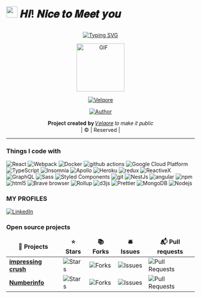 <h1><img src="https://emojis.slackmojis.com/emojis/images/1531849430/4246/blob-sunglasses.gif?1531849430" width="30"/> 𝑯𝒊! 𝑵𝒊𝒄𝒆 𝒕𝒐 𝑴𝒆𝒆𝒕 𝒚𝒐𝒖</h1>

## <!-- Typing SVG -->
<p align="center">
    <a href="https://git.io/J0hKr">
        <img
        src="https://readme-typing-svg.herokuapp.com?size=30&width=800&lines=𝑰+𝒂𝒎+𝑽𝒆𝒍𝒒𝒐𝒓𝒆.+𝑾𝒆𝒍𝒄𝒐𝒎𝒆+𝒕𝒐+𝑴𝒚+𝑷𝒓𝒐𝒇𝒊𝒍𝒆"
            alt="Typing SVG"
        />
    </a>
</p>

<div align="center">
  <p align="center">
<img src="Devill.jpeg" alt="GIF" width="128" height="128"/>
</p>
 <p align="center">
<a href="mailto:AYUsHtyagi_213@proton.me"><img title="Velqore" src="https://img.shields.io/badge/Velqore-red?colorA=%23ff0000&colorB=%23017e40&style=for-the-badge"></a>
</p>
  <p align="center">
<a href="https://wa.me//+918130784851"><img title="Author" src="https://img.shields.io/badge/Author-Velqore/Hackthcamera?color=blue&style=for-the-badge&logo=whatsapp"></a>
</p>
</div>
<p align="center">
 𝐏𝐫𝐨𝐣𝐞𝐜𝐭 𝐜𝐫𝐞𝐚𝐭𝐞𝐝 𝐛𝐲 <a href="https://github.com/Velqore/">𝑉𝑒𝑙𝑞𝑜𝑟𝑒</a> 𝑡𝑜 𝑚𝑎𝑘𝑒 𝑖𝑡 𝑝𝑢𝑏𝑙𝑖𝑐
    <br>
       | © |
        Reserved |
    <br> 
</p>

----
<h3>Things I code with</h3>
<p>
  <img alt="React" src="https://img.shields.io/badge/-React-45b8d8?style=flat-square&logo=react&logoColor=white" />
  <img alt="Webpack" src="https://img.shields.io/badge/-Webpack-8DD6F9?style=flat-square&logo=webpack&logoColor=white" /> 
  <img alt="Docker" src="https://img.shields.io/badge/-Docker-46a2f1?style=flat-square&logo=docker&logoColor=white" />
  <img alt="github actions" src="https://img.shields.io/badge/-Github_Actions-2088FF?style=flat-square&logo=github-actions&logoColor=white" />
  <img alt="Google Cloud Platform" src="https://img.shields.io/badge/-Google_Cloud_Platform-1a73e8?style=flat-square&logo=google-cloud&logoColor=white" />
  <img alt="TypeScript" src="https://img.shields.io/badge/-TypeScript-007ACC?style=flat-square&logo=typescript&logoColor=white" />
  <img alt="Insomnia" src="https://img.shields.io/badge/-Insomnia-5849BE?style=flat-square&logo=insomnia&logoColor=white" />
  <img alt="Apollo" src="https://img.shields.io/badge/-Apollo%20GraphQL-311C87?style=flat-square&logo=apollo-graphql&logoColor=white" />
  <img alt="Heroku" src="https://img.shields.io/badge/-Heroku-430098?style=flat-square&logo=heroku&logoColor=white" />
  <img alt="redux" src="https://img.shields.io/badge/-Redux-764ABC?style=flat-square&logo=redux&logoColor=white" />
  <img alt="ReactiveX" src="https://img.shields.io/badge/-RxJs-B7178C?style=flat-square&logo=reactivex&logoColor=white" />
  <img alt="GraphQL" src="https://img.shields.io/badge/-GraphQL-E10098?style=flat-square&logo=graphql&logoColor=white" />
  <img alt="Sass" src="https://img.shields.io/badge/-Sass-CC6699?style=flat-square&logo=sass&logoColor=white" />
  <img alt="Styled Components" src="https://img.shields.io/badge/-Styled_Components-db7092?style=flat-square&logo=styled-components&logoColor=white" />
  <img alt="git" src="https://img.shields.io/badge/-Git-F05032?style=flat-square&logo=git&logoColor=white" />
  <img alt="NestJs" src="https://img.shields.io/badge/-NestJs-ea2845?style=flat-square&logo=nestjs&logoColor=white" />
  <img alt="angular" src="https://img.shields.io/badge/-Angular-DD0031?style=flat-square&logo=angular&logoColor=white" />
  <img alt="npm" src="https://img.shields.io/badge/-NPM-CB3837?style=flat-square&logo=npm&logoColor=white" />
  <img alt="html5" src="https://img.shields.io/badge/-HTML5-E34F26?style=flat-square&logo=html5&logoColor=white" />
  <img alt="Brave browser" src="https://img.shields.io/badge/-Brave_Browser-FB542B?style=flat-square&logo=brave&logoColor=white" />
  <img alt="Rollup" src="https://img.shields.io/badge/-Rollup-EC4A3F?style=flat-square&logo=rollup.js&logoColor=white" />
  <img alt="d3js" src="https://img.shields.io/badge/-D3.js-F9A03C?style=flat-square&logo=d3.js&logoColor=white" />
  <img alt="Prettier" src="https://img.shields.io/badge/-Prettier-F7B93E?style=flat-square&logo=prettier&logoColor=white" />
  <img alt="MongoDB" src="https://img.shields.io/badge/-MongoDB-13aa52?style=flat-square&logo=mongodb&logoColor=white" />
  <img alt="Nodejs" src="https://img.shields.io/badge/-Nodejs-43853d?style=flat-square&logo=Node.js&logoColor=white" />
</p>


<h3> MY PROFILES </h3>
<p>
<a href="https://in.linkedin.com/in/ayush-tyagi-96b3b7350" target="_blank"><img src="https://img.shields.io/badge/-LinkedIn-blue?style=flat&logo=LinkedIn&logoColor=white" alt="LinkedIn">
</a>
 
</p>

 
<h3>Open source projects</h3>
<table>
  <thead align="center">
    <tr border: none;>
      <td><b>🎁 Projects</b></td>
      <td><b>⭐ Stars</b></td>
      <td><b>📚 Forks</b></td>
      <td><b>🛎 Issues</b></td>
      <td><b>📬 Pull requests</b></td>
    </tr>
  </thead>
  <tbody>
    <tr>
      <td><a href="https://github.com/thmsgbrt/react-simple-pull-to-refresh"><b>impressing crush</b></a></td>
      <td><img alt="Stars" src="https://img.shields.io/github/stars/Velqore/impressingcrush?style=flat-square&labelColor=343b41"/></td>
      <td><img alt="Forks" src="https://img.shields.io/github/forks/Velqore/impressingcrush?style=flat-square&labelColor=343b41"/></td>
      <td><img alt="Issues" src="https://img.shields.io/github/issues/Velqore/impressingcrush?style=flat-square&labelColor=343b41"/></td>
      <td><img alt="Pull Requests" src="https://img.shields.io/github/issues-pr/Velqore/impressingcrush?style=flat-square&labelColor=343b41"/></td>
    </tr>
	  <tr>
      <td><a href="https://github.com/thmsgbrt/numberinfo"><b>Numberinfo</b></a></td>
      <td><img alt="Stars" src="https://img.shields.io/github/stars/Velqore/numberinfo?style=flat-square&labelColor=343b41"/></td>
      <td><img alt="Forks" src="https://img.shields.io/github/forks/Velqore/numberinfo?style=flat-square&labelColor=343b41"/></td>
      <td><img alt="Issues" src="https://img.shields.io/github/issues/Velqore/numberinfo?style=flat-square&labelColor=343b41"/></td>
      <td><img alt="Pull Requests" src="https://img.shields.io/github/issues-pr/Velqore/numberinfo?style=flat-square&labelColor=343b41"/></td>
    </tr>
  </tbody>
</table>
